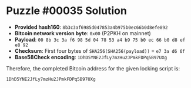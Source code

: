 # Puzzle #00035 Solution

- **Provided hash160**: `8b3c3af6985d047853a4b975b0ec66b0d8efe892`
- **Bitcoin network version byte**: `0x00` (P2PKH on mainnet)
- **Payload**: `00 8b 3c 3a f6 98 5d 04 78 53 a4 b9 75 b0 ec 66 b0 d8 ef e8 92`
- **Checksum**: First four bytes of `SHA256(SHA256(payload))` = `e7 3a d6 6f`
- **Base58Check encoding**: `1DhD5YNE2JfLy7mzHu2JPmkFDPq5B97UXg`

Therefore, the completed Bitcoin address for the given locking script is:

```
1DhD5YNE2JfLy7mzHu2JPmkFDPq5B97UXg
```
